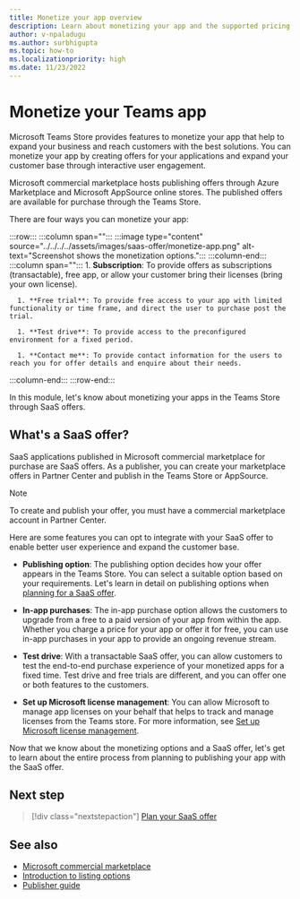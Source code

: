 ```yaml
---
title: Monetize your app overview
description: Learn about monetizing your app and the supported pricing models such as free trials, in-app purchases, and test drives. Learn in detail on monetizing your app through SaaS offers.
author: v-npaladugu
ms.author: surbhigupta
ms.topic: how-to
ms.localizationpriority: high 
ms.date: 11/23/2022
---
```


# Monetize your Teams app

Microsoft Teams Store provides features to monetize your app that help to expand your business and reach customers with the best solutions. You can monetize your app by creating offers for your applications and expand your customer base through interactive user engagement.

Microsoft commercial marketplace hosts publishing offers through Azure Marketplace and Microsoft AppSource online stores. The published offers are available for purchase through the Teams Store.

There are four ways you can monetize your app:

:::row:::
   :::column span="":::
      :::image type="content" source="../../../../assets/images/saas-offer/monetize-app.png" alt-text="Screenshot shows the monetization options.":::
   :::column-end:::
   :::column span="":::
      1. **Subscription**: To provide offers as subscriptions (transactable), free app, or allow your customer bring their licenses (bring your own license).

      1. **Free trial**: To provide free access to your app with limited functionality or time frame, and direct the user to purchase post the trial.

      1. **Test drive**: To provide access to the preconfigured environment for a fixed period.

      1. **Contact me**: To provide contact information for the users to reach you for offer details and enquire about their needs.
   :::column-end:::
:::row-end:::

 In this module, let's know about monetizing your apps in the Teams Store through SaaS offers.

## What's a SaaS offer?

SaaS applications published in Microsoft commercial marketplace for purchase are SaaS offers. As a publisher, you can create your marketplace offers in Partner Center and publish in the Teams Store or AppSource.

> [!NOTE]
> To create and publish your offer, you must have a commercial marketplace account in Partner Center.

Here are some features you can opt to integrate with your SaaS offer to enable better user experience and expand the customer base.

* **Publishing option**: The publishing option decides how your offer appears in the Teams Store. You can select a suitable option based on your requirements. Let's learn in detail on publishing options when [planning for a SaaS offer](include-saas-offer.md).</br>

* **In-app purchases**: The in-app purchase option allows the customers to upgrade from a free to a paid version of your app from within the app. Whether you charge a price for your app or offer it for free, you can use in-app purchases in your app to provide an ongoing revenue stream. </br>

* **Test drive**: With a transactable SaaS offer, you can allow customers to test the end-to-end purchase experience of your monetized apps for a fixed time. Test drive and free trials are different, and you can offer one or both features to the customers.</br>

* **Set up Microsoft license management**: You can allow Microsoft to manage app licenses on your behalf that helps to track and manage licenses from the Teams store. For more information, see [Set up Microsoft license management](create-saas-offer.md#set-up-microsoft-license-management).

Now that we know about the monetizing options and a SaaS offer, let's get to learn about the entire process from planning to publishing your app with the SaaS offer.

## Next step

> [!div class="nextstepaction"]
> [Plan your SaaS offer](include-saas-offer.md)

## See also

* [Microsoft commercial marketplace](/partner-center/marketplace/overview)
* [Introduction to listing options](/partner-center/marketplace/determine-your-listing-type)
* [Publisher guide](/partner-center/marketplace/publisher-guide-by-offer-type)

